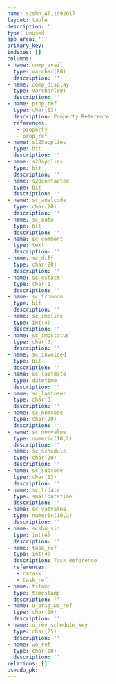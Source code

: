 ```yaml
---
name: scshn_AT11092017
layout: table
description: ''
type: unused
app_area: ''
primary_key: 
indexes: []
columns:
- name: comp_avail
  type: varchar(80)
  description: ''
- name: comp_display
  type: varchar(80)
  description: ''
- name: prop_ref
  type: char(12)
  description: Property Reference
  references:
   - property
   - prop_ref
- name: s125applies
  type: bit
  description: ''
- name: s20applies
  type: bit
  description: ''
- name: s20contacted
  type: bit
  description: ''
- name: sc_analcode
  type: char(20)
  description: ''
- name: sc_auto
  type: bit
  description: ''
- name: sc_comment
  type: text
  description: ''
- name: sc_diff
  type: char(20)
  description: ''
- name: sc_estact
  type: char(1)
  description: ''
- name: sc_fromnom
  type: bit
  description: ''
- name: sc_impline
  type: int(4)
  description: ''
- name: sc_impstatus
  type: char(3)
  description: ''
- name: sc_invoiced
  type: bit
  description: ''
- name: sc_lastdate
  type: datetime
  description: ''
- name: sc_lastuser
  type: char(3)
  description: ''
- name: sc_nomcode
  type: char(20)
  description: ''
- name: sc_nomvalue
  type: numeric(10,2)
  description: ''
- name: sc_schedule
  type: char(20)
  description: ''
- name: sc_subcode
  type: char(12)
  description: ''
- name: sc_trdate
  type: smalldatetime
  description: ''
- name: sc_vatvalue
  type: numeric(10,2)
  description: ''
- name: scshn_sid
  type: int(4)
  description: ''
- name: task_ref
  type: int(4)
  description: Task Reference
  references:
   - rmtask
   - task_ref
- name: tstamp
  type: timestamp
  description: ''
- name: u_orig_wo_ref
  type: char(10)
  description: ''
- name: u_rev_schedule_key
  type: char(25)
  description: ''
- name: wo_ref
  type: char(10)
  description: ''
relations: []
pseudo_pk: 
---
```


